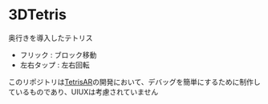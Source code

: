 # 3DTetris
奥行きを導入したテトリス

- フリック : ブロック移動
- 左右タップ : 左右回転

このリポジトリは[TetrisAR](https://github.com/KatsuyaAkasaka/TetrisAR)の開発において、デバッグを簡単にするために制作しているものであり、UIUXは考慮されていません
